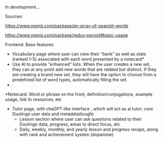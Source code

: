 In development...

Sources:

https://www.npmjs.com/package/an-array-of-spanish-words

https://www.npmjs.com/package/redux-persist#basic-usage


Frontend: 
Base features: 
* Vocabulary page where user can view their “bank” as well as stats (ranked 1-5) associated with each word presented by a notecard*
* Use AI to provide “enhanced” lists. When the user creates a new set, they can at any point add new words that are related but distinct. If they are creating a brand new set, they will have the option to choose from a predefined list of word types, automatically filling the set. 
* 








*Notecard: Word or phrase on the front, definition/conjugations, example usage, link to resources, etc








* Tutor page, with chaGPT-like interface , which will act as ai tutor; core Duolingo user data and metadata(tough)
    * Lesson section where user can ask questions related to their Duolingo data, progress, areas to direct focus, etc
    * Daily, weekly, monthly, and yearly lesson and progress recaps, along with rank and achievement system (dopamine)


